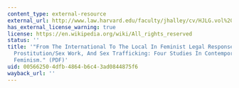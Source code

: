 ```yaml
---
content_type: external-resource
external_url: http://www.law.harvard.edu/faculty/jhalley/cv/HJLG.vol%2029-2.pdf
has_external_license_warning: true
license: https://en.wikipedia.org/wiki/All_rights_reserved
status: ''
title: '"From The International To The Local In Feminist Legal Responses To Rape,
  Prostitution/Sex Work, And Sex Trafficking: Four Studies In Contemporary Governance
  Feminism." (PDF)'
uid: 00566250-4dfb-4864-b6c4-3ad0844875f6
wayback_url: ''
---
```

